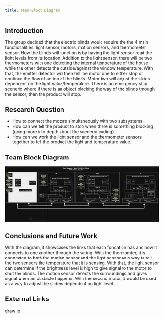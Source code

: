 ```yaml
---
title: Team Block Diagram
---
```


## Introduction

The group decided that the electric blinds would require the the 4 main functionalities: light sensor, motors, motion sensors, and thermometer sensor. How the blinds will function is by having the light sensor read the light levels from its location. Addition to the light sensor, there will be two thermometers with one detecting the internal temperature of the house while the other detects the outside/against the window temperature. With that, the emitter detector will then tell the motor one to either stop or continue the flow of action of the blinds. Motor two will adjust the slates dependent on the light value/temperature. There is an emergency stop scenerio where if there is an object blocking the way of the blinds through the sensor, then the product will stop. 

## Research Question

* How to connect the motors simultaneously with two subsystems.
* How can we tell the product to stop when there is something blocking (going more into depth about the scenerio coding).
* How can we work the light sensor and the thermometer sensors together to tell the product the light and temperature value.

## Team Block Diagram

![Team Block Diagram](https://raw.githubusercontent.com/EGR304-2025-F-105/Team105.github.io/refs/heads/main/docs/image/Team105_draw.png)


## Conclusions and Future Work

With the diagram, it showcases the links that each funcation has and how it connects to one another through the wiring. With the thermomter, it is connected to both the motion sensor and the light sensor as a way to tell the two sensors the temperature that it is sensing. With that, the light sensor can determine if the brightness level is high to give signal to the motor to shut the blinds. The motion sensor detects the surroundings and gives signal when an obstacle happens. With the second motor, it would be used as a way to adjust the sliders dependent on light level. 


## External Links

[draw io](https://app.diagrams.net/#G1gdKSl328uWdOMhKCSonAUmSSF8yqtITq#%7B%22pageId%22%3A%22LpvS5Xc1cf0ltLESSJ2z%22%7D)

